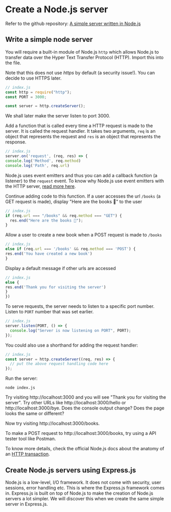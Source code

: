 # Create a Node.js server

Refer to the github repository: [A simple server written in Node.js](https://github.com/thoughtworks-jumpstart/simple-node-server/blob/master/index.js)

## Write a simple node server

You will require a built-in module of Node.js `http` which allows Node.js to transfer data over the Hyper Text Transfer Protocol (HTTP). Import this into the file.

Note that this does not use _https_ by default (a security issue!). You can decide to use HTTPS later.

```js
// index.js
const http = require("http");
const PORT = 3000;

const server = http.createServer();
```

We shall later make the server listen to port 3000.

Add a function that is called every time a HTTP request is made to the server. It is called the request handler.
It takes two arguments, `req` is an object that represents the request and `res` is an object that represents the response.

```js
// index.js
server.on('request', (req, res) => {
console.log('Method', req.method)
console.log('Path', req.url)
```

Node.js uses event emitters and thus you can add a callback function (a listener) to the `request` event.
To know why Node.js use event emitters with the HTTP server, [read more here](https://codeburst.io/event-emitters-and-listeners-in-javascript-9cf0c639fd63).

Continue adding code to this function.
If a user accesses the url `/books` (a GET request is made), display "Here are the books 📖" to the user

```js
// index.js
if (req.url === "/books" && req.method === "GET") {
  res.end("Here are the books 📖");
}
```

Allow a user to create a new book when a POST request is made to `/books`

```js
// index.js
else if (req.url === '/books' && req.method === 'POST') {
res.end('You have created a new book')
}
```

Display a default message if other urls are accessed

```js
// index.js
else {
res.end('Thank you for visiting the server')
}
})
```

To serve requests, the server needs to listen to a specific port number. Listen to `PORT` number that was set earlier.

```js
// index.js
server.listen(PORT, () => {
  console.log("Server is now listening on PORT", PORT);
});
```

You could also use a shorthand for adding the request handler:

```js
// index.js
const server = http.createServer((req, res) => {
  // put the above request handling code here
});
```

Run the server:

```
node index.js
```

Try visiting http://localhost:3000 and you will see "Thank you for visiting the server".
Try other URLs like http://localhost:3000/hello or http://localhost:3000/bye. Does the console output change? Does the page looks the same or different?

Now try visiting http://localhost:3000/books.

To make a POST request to http://localhost:3000/books, try using a API tester tool like Postman.

To know more details, check the official Node.js docs about the anatomy of an [HTTP transaction](https://nodejs.org/es/docs/guides/anatomy-of-an-http-transaction/).

## Create Node.js servers using Express.js

Node.js is a low-level, I/O framework. It does not come with security, user sessions, error handling etc. This is where the Express.js framework comes in. Express.js is built on top of Node.js to make the creation of Node.js servers a lot simpler. We will discover this when we create the same simple server in Express.js.
